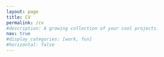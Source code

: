 ```yaml
---
layout: page
title: CV
permalink: /cv
#description: A growing collection of your cool projects.
nav: true
#display_categories: [work, fun]
#horizontal: false
---
```

